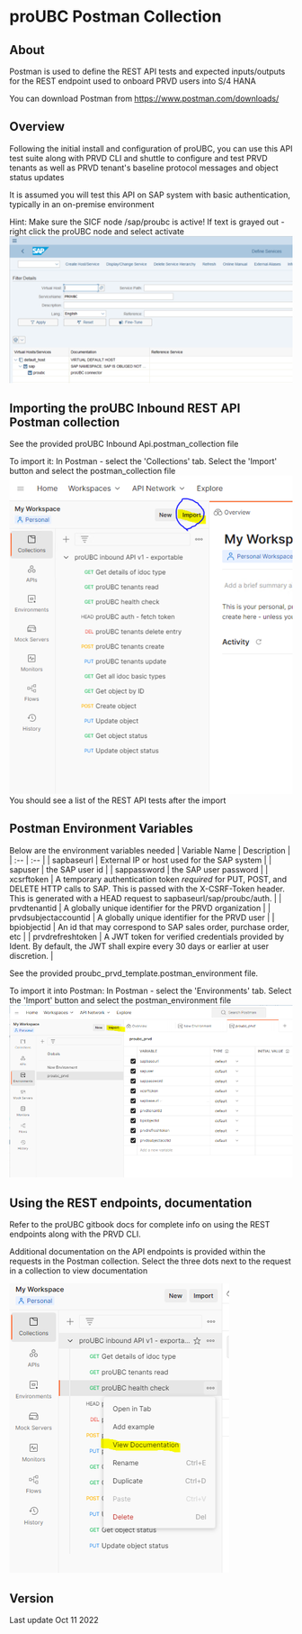 # proUBC Postman Collection

## About
Postman is used to define the REST API tests and expected inputs/outputs for the REST endpoint used to onboard PRVD users into S/4 HANA

You can download Postman from https://www.postman.com/downloads/

## Overview
Following the initial install and configuration of proUBC, you can use this API test suite along with PRVD CLI and shuttle to configure and test PRVD tenants as well as PRVD tenant's baseline protocol messages and object status updates

It is assumed you will test this API on SAP system with basic authentication, typically in an on-premise environment

Hint: Make sure the SICF node /sap/proubc is active! If text is grayed out - right click the proUBC node and select activate
![image](sicfactivation.PNG)

## Importing the proUBC Inbound REST API Postman collection
See the provided proUBC Inbound Api.postman_collection file

To import it:
In Postman - select the 'Collections' tab. Select the 'Import' button and select the postman_collection file
![image](importpostman1.PNG)
You should see a list of the REST API tests after the import

## Postman Environment Variables
Below are the environment variables needed
| Variable Name | Description |
| :--           | :--         |
| sapbaseurl | External IP or host used for the SAP system |
| sapuser | the SAP user id |
| sappassword | the SAP user password |
| xcsrftoken | A temporary authentication token *required* for PUT, POST, and DELETE HTTP calls to SAP. This is passed with the X-CSRF-Token header. This is generated with a HEAD request to sapbaseurl/sap/proubc/auth. |
| prvdtenantid | A globally unique identifier for the PRVD organization |
| prvdsubjectaccountid | A globally unique identifier for the PRVD user |
| bpiobjectid | An id that may correspond to SAP sales order, purchase order, etc |
| prvdrefreshtoken | A JWT token for verified credentials provided by Ident. By default, the JWT shall expire every 30 days or earlier at user discretion. |

See the provided proubc_prvd_template.postman_environment file.

To import it into Postman:
In Postman - select the 'Environments' tab. Select the 'Import' button and select the postman_environment file
![image](importpostman2.PNG)

## Using the REST endpoints, documentation
Refer to the proUBC gitbook docs for complete info on using the REST endpoints along with the PRVD CLI.

Additional documentation on the API endpoints is provided within the requests in the Postman collection. Select the three dots next to the request in a collection to view documentation


![image](viewdocumentation.PNG)

## Version
Last update Oct 11 2022